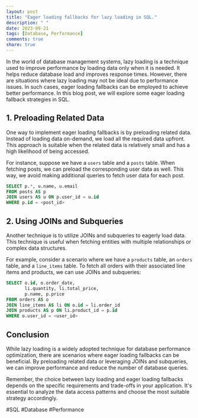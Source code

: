 ```yaml
---
layout: post
title: "Eager loading fallbacks for lazy loading in SQL."
description: " "
date: 2023-09-21
tags: [Database, Performance]
comments: true
share: true
---
```


In the world of database management systems, lazy loading is a technique used to improve performance by loading data only when it is needed. It helps reduce database load and improves response times. However, there are situations where lazy loading may not be ideal due to performance issues. In such cases, eager loading fallbacks can be employed to achieve better performance. In this blog post, we will explore some eager loading fallback strategies in SQL.

## 1. Preloading Related Data

One way to implement eager loading fallbacks is by preloading related data. Instead of loading data on-demand, we load all the required data upfront. This approach is suitable when the related data is relatively small and has a high likelihood of being accessed. 

For instance, suppose we have a `users` table and a `posts` table. When fetching posts, we can preload the corresponding user data as well. This way, we avoid making additional queries to fetch user data for each post.

```sql
SELECT p.*, u.name, u.email
FROM posts AS p
JOIN users AS u ON p.user_id = u.id
WHERE p.id = <post_id>
```

## 2. Using JOINs and Subqueries

Another technique is to utilize JOINs and subqueries to eagerly load data. This technique is useful when fetching entities with multiple relationships or complex data structures.

For example, consider a scenario where we have a `products` table, an `orders` table, and a `line_items` table. To fetch all orders with their associated line items and products, we can use JOINs and subqueries:

```sql
SELECT o.id, o.order_date,
       li.quantity, li.total_price,
       p.name, p.price
FROM orders AS o
JOIN line_items AS li ON o.id = li.order_id
JOIN products AS p ON li.product_id = p.id
WHERE o.user_id = <user_id>
```

## Conclusion

While lazy loading is a widely adopted technique for database performance optimization, there are scenarios where eager loading fallbacks can be beneficial. By preloading related data or leveraging JOINs and subqueries, we can improve performance and reduce the number of database queries.

Remember, the choice between lazy loading and eager loading fallbacks depends on the specific requirements and trade-offs in your application. It's essential to analyze the data access patterns and choose the most suitable strategy accordingly.

#SQL #Database #Performance